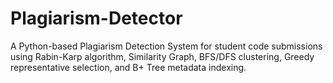 # Plagiarism-Detector
A Python-based Plagiarism Detection System for student code submissions using Rabin-Karp algorithm, Similarity Graph, BFS/DFS clustering, Greedy representative selection, and B+ Tree metadata indexing.
